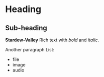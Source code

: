 # Heading
## Sub-heading

__Stardew-Valley__
Rich text with _bold_ and _italic_.

Another paragraph
List:
* file
* image
* audio